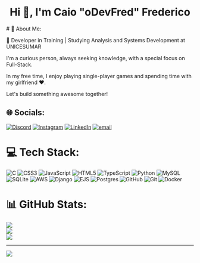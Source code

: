 <h1 align="center">Hi 👋, I'm Caio "oDevFred" Frederico</h1>
# 💫 About Me:

🚀 Developer in Training | Studying Analysis and Systems Development at UNICESUMAR

I'm a curious person, always seeking knowledge, with a special focus on Full-Stack.

In my free time, I enjoy playing single-player games and spending time with my girlfriend ❤️.

Let's build something awesome together!


## 🌐 Socials:
[![Discord](https://img.shields.io/badge/Discord-%237289DA.svg?logo=discord&logoColor=white)](https://discord.gg/https://discord.gg/qUJ7ZdJhqw) [![Instagram](https://img.shields.io/badge/Instagram-%23E4405F.svg?logo=Instagram&logoColor=white)](https://instagram.com/odevfred) [![LinkedIn](https://img.shields.io/badge/LinkedIn-%230077B5.svg?logo=linkedin&logoColor=white)](https://www.linkedin.com/in/caio-eduardo-ferreira-frederico-56ab67349/) [![email](https://img.shields.io/badge/Email-D14836?logo=gmail&logoColor=white)](mailto:caio.frederico2001@outlook.com) 

# 💻 Tech Stack:
![C](https://img.shields.io/badge/c-%2300599C.svg?style=for-the-badge&logo=c&logoColor=white) ![CSS3](https://img.shields.io/badge/css3-%231572B6.svg?style=for-the-badge&logo=css3&logoColor=white) ![JavaScript](https://img.shields.io/badge/javascript-%23323330.svg?style=for-the-badge&logo=javascript&logoColor=%23F7DF1E) ![HTML5](https://img.shields.io/badge/html5-%23E34F26.svg?style=for-the-badge&logo=html5&logoColor=white) ![TypeScript](https://img.shields.io/badge/typescript-%23007ACC.svg?style=for-the-badge&logo=typescript&logoColor=white) ![Python](https://img.shields.io/badge/python-3670A0?style=for-the-badge&logo=python&logoColor=ffdd54) ![MySQL](https://img.shields.io/badge/mysql-4479A1.svg?style=for-the-badge&logo=mysql&logoColor=white) ![SQLite](https://img.shields.io/badge/sqlite-%2307405e.svg?style=for-the-badge&logo=sqlite&logoColor=white) ![AWS](https://img.shields.io/badge/AWS-%23FF9900.svg?style=for-the-badge&logo=amazon-aws&logoColor=white) ![Django](https://img.shields.io/badge/django-%23092E20.svg?style=for-the-badge&logo=django&logoColor=white) ![EJS](https://img.shields.io/badge/ejs-%23B4CA65.svg?style=for-the-badge&logo=ejs&logoColor=black) ![Postgres](https://img.shields.io/badge/postgres-%23316192.svg?style=for-the-badge&logo=postgresql&logoColor=white) ![GitHub](https://img.shields.io/badge/github-%23121011.svg?style=for-the-badge&logo=github&logoColor=white) ![Git](https://img.shields.io/badge/git-%23F05033.svg?style=for-the-badge&logo=git&logoColor=white) ![Docker](https://img.shields.io/badge/docker-%230db7ed.svg?style=for-the-badge&logo=docker&logoColor=white)
# 📊 GitHub Stats:
![](https://github-readme-stats.vercel.app/api?username=oDevFred&theme=dark&hide_border=true&include_all_commits=true&count_private=false)<br/>
![](https://nirzak-streak-stats.vercel.app/?user=oDevFred&theme=dark&hide_border=true)<br/>
![](https://github-readme-stats.vercel.app/api/top-langs/?username=oDevFred&theme=dark&hide_border=true&include_all_commits=true&count_private=false&layout=compact)

---
[![](https://visitcount.itsvg.in/api?id=oDevFred&icon=0&color=0)](https://visitcount.itsvg.in)

<!-- Proudly created with GPRM ( https://gprm.itsvg.in ) -->
